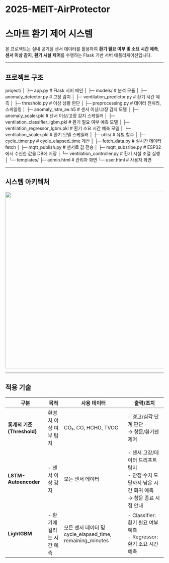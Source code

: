 # 2025-MEIT-AirProtector

# 스마트 환기 제어 시스템

본 프로젝트는 실내 공기질 센서 데이터를 활용하여 **환기 필요 여부 및 소요 시간 예측**, **센서 이상 감지**, **환기 시설 제어**를 수행하는 Flask 기반 서버 애플리케이션입니다.  

---

## 프로젝트 구조

project/
│
├─ app.py # Flask 서버 메인
│
├─ models/ # 분석 모듈
│ ├─ anomaly_detector.py # 고장 감지
│ ├─ ventilation_predictor.py # 환기 시간 예측
│ ├─ threshold.py # 이상 상황 판단
│ ├─ preprocessing.py # 데이터 전처리, 스케일링
│ ├─ anomaly_lstm_ae.h5 # 센서 이상/고장 감지 모델
│ ├─ anomaly_scaler.pkl # 센서 이상/고장 감지 스케일러
│ ├─ ventilation_classifier_lgbm.pkl # 환기 필요 여부 예측 모델
│ ├─ ventilation_regressor_lgbm.pkl # 환기 소요 시간 예측 모델
│ └─ ventilation_scaler.pkl # 환기 모델 스케일러
│
├─ utils/ # 유틸 함수
│ ├─ cycle_timer.py # cycle_elapsed_time 계산
│ ├─ fetch_data.py # 실시간 데이터 fetch
│ ├─ mqtt_publish.py # 센서로 값 전송
│ ├─ mqtt_subsribe.py # ESP32에서 수신한 값을 DB에 저장
│ └─ ventilation_controller.py # 환기 시설 조절 실행
│
└─ templates/
├─ admin.html # 관리자 화면
└─ user.html # 사용자 화면


---

## 시스템 아키텍처

<p align="center">
<img width="1086" height="560" alt="Image" src="https://github.com/user-attachments/assets/4df97333-90bd-4797-8c44-54bac1fb0bc9" />
</p>

---

## 적용 기술

| 구분 | 목적 | 사용 데이터 | 출력/조치 |
| --- | --- | --- | --- |
| **통계적 기준 (Threshold)** | 환경치 이상 여부 탐지 | CO₂, CO, HCHO, TVOC | - 경고/심각 단계 판단 <br> → 창문/환기팬 제어 |
| **LSTM-Autoencoder** | - 센서 이상 감지 | 모든 센서 데이터 | - 센서 고장/데이터 드리프트 탐지 <br> - 안정 수치 도달까지 남은 시간 회귀 예측 <br> → 창문 종료 시점 안내 |
| **LightGBM** | - 환기에 걸리는 시간 예측 | 모든 센서 데이터 및 cycle_elapsed_time, remaining_minutes | - Classifier: 환기 필요 여부 예측 <br> - Regressor: 환기 소요 시간 예측 |


